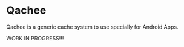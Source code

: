 Qachee
======

Qachee is a generic cache system to use specially for Android Apps.

WORK IN PROGRESS!!!
